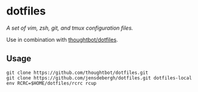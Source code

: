 dotfiles
========

*A set of vim, zsh, git, and tmux configuration files.*

Use in combination with
[thoughtbot/dotfiles](https://github.com/thoughtbot/dotfiles).

## Usage

```
git clone https://github.com/thoughtbot/dotfiles.git
git clone https://github.com/jensdebergh/dotfiles.git dotfiles-local
env RCRC=$HOME/dotfiles/rcrc rcup
```
